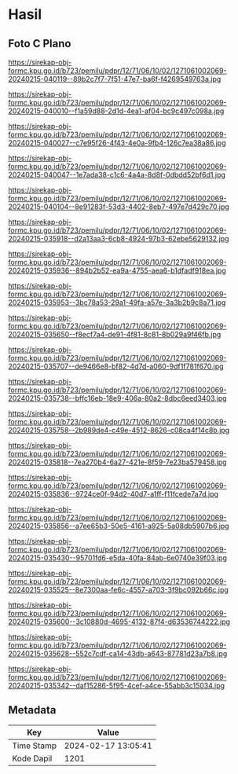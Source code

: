 # Hasil

## Foto C Plano

https://sirekap-obj-formc.kpu.go.id/b723/pemilu/pdpr/12/71/06/10/02/1271061002069-20240215-040119--89b2c7f7-7f51-47e7-ba6f-f4269549763a.jpg

https://sirekap-obj-formc.kpu.go.id/b723/pemilu/pdpr/12/71/06/10/02/1271061002069-20240215-040010--f1a59d88-2d1d-4ea1-af04-bc9c497c098a.jpg

https://sirekap-obj-formc.kpu.go.id/b723/pemilu/pdpr/12/71/06/10/02/1271061002069-20240215-040027--c7e95f26-4f43-4e0a-9fb4-126c7ea38a86.jpg

https://sirekap-obj-formc.kpu.go.id/b723/pemilu/pdpr/12/71/06/10/02/1271061002069-20240215-040047--1e7ada38-c1c6-4a4a-8d8f-0dbdd52bf6d1.jpg

https://sirekap-obj-formc.kpu.go.id/b723/pemilu/pdpr/12/71/06/10/02/1271061002069-20240215-040104--8e91283f-53d3-4402-8eb7-497e7d429c70.jpg

https://sirekap-obj-formc.kpu.go.id/b723/pemilu/pdpr/12/71/06/10/02/1271061002069-20240215-035918--d2a13aa3-6cb8-4924-97b3-62ebe5629132.jpg

https://sirekap-obj-formc.kpu.go.id/b723/pemilu/pdpr/12/71/06/10/02/1271061002069-20240215-035936--894b2b52-ea9a-4755-aea6-b1dfadf918ea.jpg

https://sirekap-obj-formc.kpu.go.id/b723/pemilu/pdpr/12/71/06/10/02/1271061002069-20240215-035953--3bc78a53-29a1-49fa-a57e-3a3b2b9c8a71.jpg

https://sirekap-obj-formc.kpu.go.id/b723/pemilu/pdpr/12/71/06/10/02/1271061002069-20240215-035650--f8ecf7a4-de91-4f81-8c81-8b029a9f46fb.jpg

https://sirekap-obj-formc.kpu.go.id/b723/pemilu/pdpr/12/71/06/10/02/1271061002069-20240215-035707--de9466e8-bf82-4d7d-a060-9df1f781f670.jpg

https://sirekap-obj-formc.kpu.go.id/b723/pemilu/pdpr/12/71/06/10/02/1271061002069-20240215-035738--bffc16eb-18e9-406a-80a2-8dbc6eed3403.jpg

https://sirekap-obj-formc.kpu.go.id/b723/pemilu/pdpr/12/71/06/10/02/1271061002069-20240215-035758--2b989de4-c49e-4512-8626-c08ca4f14c8b.jpg

https://sirekap-obj-formc.kpu.go.id/b723/pemilu/pdpr/12/71/06/10/02/1271061002069-20240215-035818--7ea270b4-6a27-421e-8f59-7e23ba579458.jpg

https://sirekap-obj-formc.kpu.go.id/b723/pemilu/pdpr/12/71/06/10/02/1271061002069-20240215-035836--9724ce0f-94d2-40d7-a1ff-f11fcede7a7d.jpg

https://sirekap-obj-formc.kpu.go.id/b723/pemilu/pdpr/12/71/06/10/02/1271061002069-20240215-035856--a7ee65b3-50e5-4161-a925-5a08db5907b6.jpg

https://sirekap-obj-formc.kpu.go.id/b723/pemilu/pdpr/12/71/06/10/02/1271061002069-20240215-035430--95701fd6-e5da-40fa-84ab-6e0740e39f03.jpg

https://sirekap-obj-formc.kpu.go.id/b723/pemilu/pdpr/12/71/06/10/02/1271061002069-20240215-035525--8e7300aa-fe6c-4557-a703-3f9bc092b66c.jpg

https://sirekap-obj-formc.kpu.go.id/b723/pemilu/pdpr/12/71/06/10/02/1271061002069-20240215-035600--3c10880d-4695-4132-87f4-d63536744222.jpg

https://sirekap-obj-formc.kpu.go.id/b723/pemilu/pdpr/12/71/06/10/02/1271061002069-20240215-035628--552c7cdf-ca14-43db-a643-87781d23a7b8.jpg

https://sirekap-obj-formc.kpu.go.id/b723/pemilu/pdpr/12/71/06/10/02/1271061002069-20240215-035342--daf15286-5f95-4cef-a4ce-55abb3c15034.jpg


## Metadata

| Key        | Value               |
| ---------- | ------------------- |
| Time Stamp | 2024-02-17 13:05:41 |
| Kode Dapil | 1201                |



